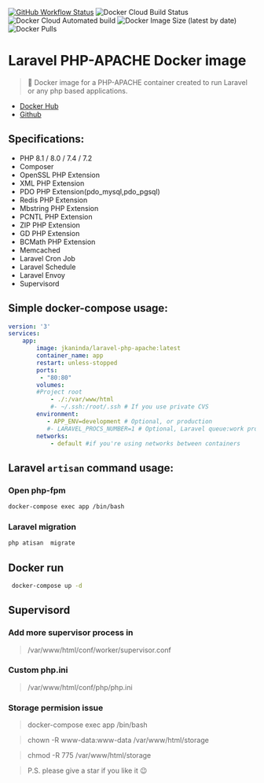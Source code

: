 [![GitHub Workflow Status](https://img.shields.io/github/workflow/status/jkaninda/laravel-php-apache/build-verify-package?logo=github&style=flat-square)](https://github.com/jkaninda/laravel-php-apache/actions)
![Docker Cloud Build Status](https://img.shields.io/docker/cloud/build/jkaninda/laravel-php-apache?style=flat-square)
![Docker Cloud Automated build](https://img.shields.io/docker/cloud/automated/jkaninda/laravel-php-apache?style=flat-square)
![Docker Image Size (latest by date)](https://img.shields.io/docker/image-size/jkaninda/laravel-php-apache?style=flat-square)
![Docker Pulls](https://img.shields.io/docker/pulls/jkaninda/laravel-php-apache?style=flat-square)

# Laravel PHP-APACHE Docker image

> 🐳 Docker image for a PHP-APACHE container created to run Laravel or any php based applications.

- [Docker Hub](https://hub.docker.com/r/jkaninda/laravel-php-apache)
- [Github](https://github.com/jkaninda/laravel-php-apache)


## Specifications:

* PHP 8.1 / 8.0 / 7.4 / 7.2
* Composer
* OpenSSL PHP Extension
* XML PHP Extension
* PDO PHP Extension(pdo_mysql,pdo_pgsql)
* Redis PHP Extension
* Mbstring PHP Extension
* PCNTL PHP Extension
* ZIP PHP Extension
* GD PHP Extension
* BCMath PHP Extension
* Memcached
* Laravel Cron Job
* Laravel Schedule
* Laravel Envoy
* Supervisord

## Simple docker-compose usage:

```yml
version: '3'
services:
    app:
        image: jkaninda/laravel-php-apache:latest
        container_name: app
        restart: unless-stopped   
        ports:
         - "80:80"   
        volumes:
        #Project root
            - ./:/var/www/html
            #- ~/.ssh:/root/.ssh # If you use private CVS
        environment:
           - APP_ENV=development # Optional, or production
           #- LARAVEL_PROCS_NUMBER=1 # Optional, Laravel queue:work process number    
        networks:
            - default #if you're using networks between containers

```
## Laravel `artisan` command usage:
### Open php-fpm
```sh
docker-compose exec app /bin/bash

```

### Laravel migration
```sh
php atisan  migrate

```

## Docker run
```sh
 docker-compose up -d

``` 
## Supervisord
### Add more supervisor process in
> /var/www/html/conf/worker/supervisor.conf

### Custom php.ini
> /var/www/html/conf/php/php.ini

### Storage permision issue
> docker-compose exec app /bin/bash 

> chown -R www-data:www-data /var/www/html/storage

> chmod -R 775 /var/www/html/storage

> P.S. please give a star if you like it :wink:


